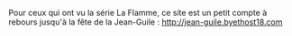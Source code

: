 Pour ceux qui ont vu la série La Flamme, ce site est un petit compte à rebours jusqu'à la fête de la Jean-Guile : http://jean-guile.byethost18.com
